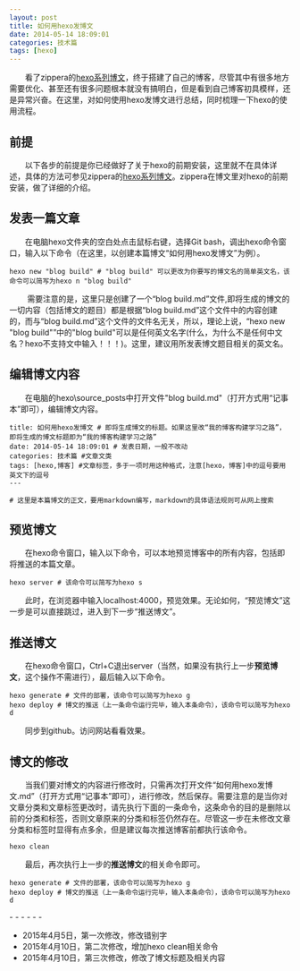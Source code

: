 ```yaml
---
layout: post
title: 如何用hexo发博文
date: 2014-05-14 18:09:01
categories: 技术篇
tags: [hexo]
---
```


　　看了zippera的[hexo系列博文](http://zipperary.com/categories/hexo/)，终于搭建了自己的博客，尽管其中有很多地方需要优化、甚至还有很多问题根本就没有搞明白，但是看到自己博客初具模样，还是异常兴奋。在这里，对如何使用hexo发博文进行总结，同时梳理一下hexo的使用流程。

## 前提
　　以下各步的前提是你已经做好了关于hexo的前期安装，这里就不在具体详述，具体的方法可参见zippera的[hexo系列博文](http://zipperary.com/categories/hexo/)。zippera在博文里对hexo的前期安装，做了详细的介绍。<!--more-->

## 发表一篇文章
　　在电脑hexo文件夹的空白处点击鼠标右键，选择Git bash，调出hexo命令窗口，输入以下命令（在这里，以创建本篇博文“如何用hexo发博文”为例）。

```
hexo new "blog build" # "blog build" 可以更改为你要写的博文名的简单英文名，该命令可以简写为hexo n "blog build"
```
　　
需要注意的是，这里只是创建了一个“blog build.md”文件,即将生成的博文的一切内容（包括博文的题目）都是根据“blog build.md”这个文件中的内容创建的，而与“blog build.md”这个文件的文件名无关，所以，理论上说，“hexo new "blog build"”中的"blog build"可以是任何英文名字(什么，为什么不是任何中文名？hexo不支持文中输入！！！)。这里，建议用所发表博文题目相关的英文名。

## 编辑博文内容
　　在电脑的hexo\source\_posts中打开文件"blog build.md"（打开方式用“记事本”即可），编辑博文内容。

```
title: 如何用hexo发博文 # 即将生成博文的标题。如果这里改“我的博客构建学习之路”，即将生成的博文标题即为“我的博客构建学习之路”
date: 2014-05-14 18:09:01 # 发表日期，一般不改动
categories: 技术篇 #文章文类
tags: [hexo,博客] #文章标签，多于一项时用这种格式，注意[hexo，博客]中的逗号要用英文下的逗号
---

# 这里是本篇博文的正文，要用markdown编写，markdown的具体语法规则可从网上搜索
```

## 预览博文
　　在hexo命令窗口，输入以下命令，可以本地预览博客中的所有内容，包括即将推送的本篇文章。

```
hexo server # 该命令可以简写为hexo s
```
　　此时，在浏览器中输入localhost:4000，预览效果。无论如何，“预览博文”这一步是可以直接跳过，进入到下一步“推送博文”。

## 推送博文
　　在hexo命令窗口，Ctrl+C退出server（当然，如果没有执行上一步**预览博文**，这个操作不需进行），最后输入以下命令。

```
hexo generate # 文件的部署，该命令可以简写为hexo g
hexo deploy # 博文的推送（上一条命令运行完毕，输入本条命令），该命令可以简写为hexo d
```
　　同步到github。访问网站看看效果。

## 博文的修改
　　当我们要对博文的内容进行修改时，只需再次打开文件“如何用hexo发博文.md”（打开方式用“记事本”即可），进行修改，然后保存。需要注意的是当你对文章分类和文章标签更改时，请先执行下面的一条命令，这条命令的目的是删除以前的分类和标签，否则文章原来的分类和标签仍然存在。尽管这一步在未修改文章分类和标签时显得有点多余，但是建议每次推送博客前都执行该命令。

```
hexo clean
```
　　最后，再次执行上一步的**推送博文**的相关命令即可。

```
hexo generate # 文件的部署，该命令可以简写为hexo g
hexo deploy # 博文的推送（上一条命令运行完毕，输入本条命令），该命令可以简写为hexo d
```
  
\- - - - - -

* 2015年4月5日，第一次修改，修改错别字
* 2015年4月10日，第二次修改，增加hexo clean相关命令
* 2015年4月10日，第三次修改，修改了博文标题及相关内容

